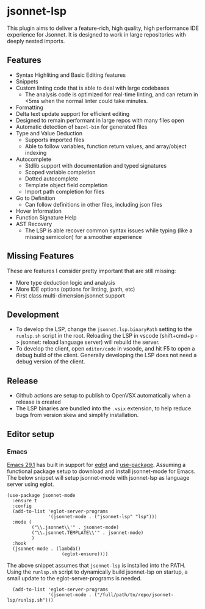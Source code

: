 # jsonnet-lsp

This plugin aims to deliver a feature-rich, high quality, high performance IDE experience for Jsonnet. It is designed to work in large repositories with deeply nested imports.

## Features
* Syntax Highliting and Basic Editing features
* Snippets
* Custom linting code that is able to deal with large codebases
    * The analysis code is optimized for real-time linting, and can return in <5ms when the normal linter could take minutes.
* Formatting
* Delta text update support for efficient editing
* Designed to remain performant in large repos with many files open
* Automatic detection of `bazel-bin` for generated files
* Type and Value Deduction
    * Supports imported files
    * Able to follow variables, function return values, and array/object indexing
* Autocomplete
    * Stdlib support with documentation and typed signatures
    * Scoped variable completion
    * Dotted autocomplete
    * Template object field completion
    * Import path completion for files
* Go to Definition
    * Can follow definitions in other files, including json files
* Hover Information
* Function Signature Help
* AST Recovery
    * The LSP is able recover common syntax issues while typing (like a missing semicolon) for a smoother experience

## Missing Features
These are features I consider pretty important that are still missing:
* More type deduction logic and analysis
* More IDE options (options for linting, jpath, etc)
* First class multi-dimension jsonnet support

## Development

* To develop the LSP, change the `jsonnet.lsp.binaryPath` setting to the `runlsp.sh` script in the root. Reloading the LSP in vscode (shift+cmd+p -> jsonnet: reload language server) will rebuild the server.
* To develop the client, open `editor/code` in vscode, and hit F5 to open a debug build of the client. Generally developing the LSP does not need a debug version of the client.

## Release

* Github actions are setup to publish to OpenVSX automatically when a release is created
* The LSP binaries are bundled into the `.vsix` extension, to help reduce bugs from version skew and simplify installation.

## Editor setup

### Emacs

[Emacs 29.1](https://www.masteringemacs.org/article/whats-new-in-emacs-29-1) has built in support for [eglot](https://github.com/joaotavora/eglot) and [use-package](https://www.gnu.org/software/emacs/manual/html_node/use-package/index.html). Assuming a functional package setup to download and install jsonnet-mode for Emacs. The below snippet will setup jsonnet-mode with jsonnet-lsp as language server using eglot.

    (use-package jsonnet-mode
      :ensure t
      :config
      (add-to-list 'eglot-server-programs
                   '(jsonnet-mode . ("jsonnet-lsp" "lsp")))
      :mode (
             ("\\.jsonnet\\'" . jsonnet-mode)
             ("\\.jsonnet.TEMPLATE\\'" . jsonnet-mode)
             )
      :hook
      (jsonnet-mode . (lambda()
                        (eglot-ensure))))

The above snippet assumes that `jsonnet-lsp` is installed into the PATH. Using the `runlsp.sh` script to dynamically build jsonnet-lsp on startup, a small update to the eglot-server-programs is needed.

      (add-to-list 'eglot-server-programs
                   '(jsonnet-mode . ("/full/path/to/repo/jsonnet-lsp/runlsp.sh")))
